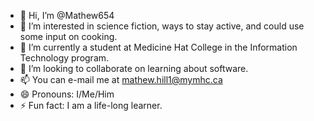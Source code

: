 - 👋 Hi, I’m @Mathew654
- 👀 I’m interested in science fiction, ways to stay active, and could use some input on cooking.
- 🌱 I’m currently a student at Medicine Hat College in the Information Technology program.
- 💞️ I’m looking to collaborate on learning about software.
- 📫 You can e-mail me at mathew.hill1@mymhc.ca
- 😄 Pronouns: I/Me/Him
- ⚡ Fun fact: I am a life-long learner.

<!---
Mathew654/Mathew654 is a ✨ special ✨ repository because its `README.md` (this file) appears on your GitHub profile.
You can click the Preview link to take a look at your changes.
--->
